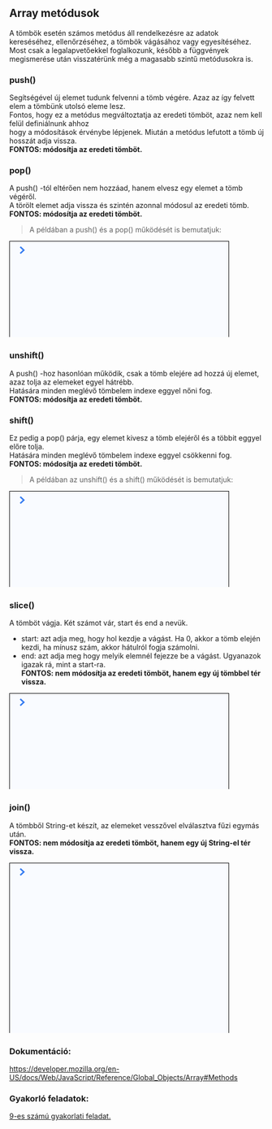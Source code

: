 ## Array metódusok  
A tömbök esetén számos metódus áll rendelkezésre az adatok kereséséhez, ellenőrzéséhez, a tömbök vágásához vagy egyesítéséhez.  
Most csak a legalapvetőekkel foglalkozunk, később a függvények megismerése után visszatérünk még a magasabb szintű metódusokra is.  

### push()
Segítségével új elemet tudunk felvenni a tömb végére. Azaz az így felvett elem a tömbünk utolsó eleme lesz.  
Fontos, hogy ez a metódus megváltoztatja az eredeti tömböt, azaz nem kell felül definiálnunk ahhoz  
hogy a módosítások érvénybe lépjenek. Miután a metódus lefutott a tömb új hosszát adja vissza.  
__FONTOS: módosítja az eredeti tömböt.__ 

### pop()
A push() -tól eltérően nem hozzáad, hanem elvesz egy elemet a tömb végéről.  
A törölt elemet adja vissza és szintén azonnal módosul az eredeti tömb.  
__FONTOS: módosítja az eredeti tömböt.__  

> A példában a push() és a pop() működését is bemutatjuk:  
  
![Boolean definíció](/docs/basic/week1/image/variable_types_array_definition.gif)   

### unshift()
A push() -hoz hasonlóan működik, csak a tömb elejére ad hozzá új elemet, azaz tolja az elemeket egyel hátrébb.  
Hatására minden meglévő tömbelem indexe eggyel nőni fog.  
__FONTOS: módosítja az eredeti tömböt.__ 

### shift()  
Ez pedig a pop() párja, egy elemet kivesz a tömb elejéről és a többit eggyel előre tolja.  
Hatására minden meglévő tömbelem indexe eggyel csökkenni fog.  
__FONTOS: módosítja az eredeti tömböt.__  

> A példában az unshift() és a shift() működését is bemutatjuk:  
  
![Boolean definíció](/docs/basic/week1/image/variable_types_array_definition.gif)  
  
### slice()  
A tömböt vágja. Két számot vár, start és end a nevük.  
- start: azt adja meg, hogy hol kezdje a vágást. Ha 0, akkor a tömb elején kezdi, ha mínusz szám, akkor hátulról fogja számolni.  
- end: azt adja meg hogy melyik elemnél fejezze be a vágást. Ugyanazok igazak rá, mint a start-ra.  
  __FONTOS: nem módosítja az eredeti tömböt, hanem egy új tömbbel tér vissza.__  
  
![Boolean definíció](/docs/basic/week1/image/variable_types_array_definition.gif)  
  
### join()  
A tömbből String-et készít, az elemeket vesszővel elválasztva fűzi egymás után.  
__FONTOS: nem módosítja az eredeti tömböt, hanem egy új String-el tér vissza.__  
  
![Boolean definíció](/docs/basic/week1/image/variable_types_array_isarray.gif) 

### Dokumentáció: 
https://developer.mozilla.org/en-US/docs/Web/JavaScript/Reference/Global_Objects/Array#Methods  

### Gyakorló feladatok:
<a href="http://cherryapps.hu/yellow-road" target="_blank">9-es számú gyakorlati feladat.</a>

